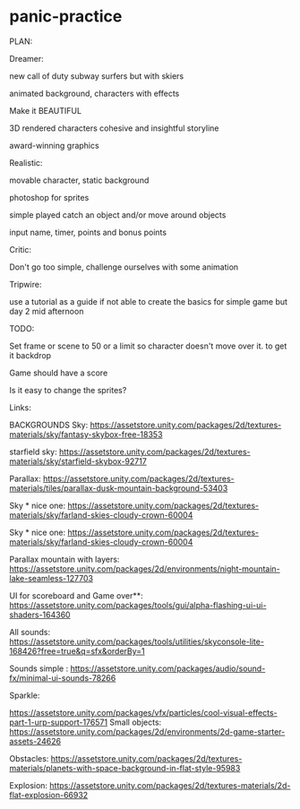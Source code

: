 # panic-practice

PLAN:

Dreamer:

new call of duty
subway surfers but with skiers

animated background, characters with effects

Make it BEAUTIFUL

3D rendered characters
cohesive and insightful storyline

award-winning graphics

Realistic:

movable character, static background

photoshop for sprites

simple played catch an object and/or move around objects

input name, timer, points and bonus points

Critic:

Don't go too simple, challenge ourselves with some animation

Tripwire:

use a tutorial as a guide if not able to create the basics for simple game but day 2 mid afternoon

TODO:

Set frame or scene to 50 or a limit so character doesn't move over it.
to get it backdrop

Game should have a score

Is it easy to change the sprites?



Links:

BACKGROUNDS
Sky:  https://assetstore.unity.com/packages/2d/textures-materials/sky/fantasy-skybox-free-18353

starfield sky: https://assetstore.unity.com/packages/2d/textures-materials/sky/starfield-skybox-92717

Parallax: https://assetstore.unity.com/packages/2d/textures-materials/tiles/parallax-dusk-mountain-background-53403

Sky * nice one: https://assetstore.unity.com/packages/2d/textures-materials/sky/farland-skies-cloudy-crown-60004



Sky * nice one: https://assetstore.unity.com/packages/2d/textures-materials/sky/farland-skies-cloudy-crown-60004

Parallax mountain with layers: https://assetstore.unity.com/packages/2d/environments/night-mountain-lake-seamless-127703





UI for scoreboard and Game over**: https://assetstore.unity.com/packages/tools/gui/alpha-flashing-ui-ui-shaders-164360




All sounds: https://assetstore.unity.com/packages/tools/utilities/skyconsole-lite-168426?free=true&q=sfx&orderBy=1

Sounds simple : https://assetstore.unity.com/packages/audio/sound-fx/minimal-ui-sounds-78266




Sparkle:

https://assetstore.unity.com/packages/vfx/particles/cool-visual-effects-part-1-urp-support-176571
Small objects: https://assetstore.unity.com/packages/2d/environments/2d-game-starter-assets-24626

Obstacles: https://assetstore.unity.com/packages/2d/textures-materials/planets-with-space-background-in-flat-style-95983

Explosion: https://assetstore.unity.com/packages/2d/textures-materials/2d-flat-explosion-66932
